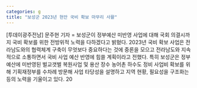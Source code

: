 ```yaml
---
categories: g
title: "보성군 2023년 현안 국비 확보 마무리 사활"
---
```

[투데이광주전남] 문주현 기자 = 보성군이 정부예산 미반영 사업에 대해 국회 의결시까지 국비 확보를 위한 전방위적 노력을 다하겠다고 밝혔다. 2023년 국비 확보 사업은 전라남도와의 협력체계 구축이 무엇보다 중요하다는 것에 중론을 모으고 전라남도와 지속적으로 소통하면서 국비 사업 예산 반영에 힘쓸 계획이라고 전했다. 특히 보성군은 정부예산에 미반영된 벌교갯벌 복원사업 및 용산 장수 농어촌 하수도 정비 사업비 확보를 위해 기획재정부를 수차례 방문해 사업 타당성을 설명하고 지역 현황, 필요성을 구조화는 등의 노력을 기울이고 있다. 20